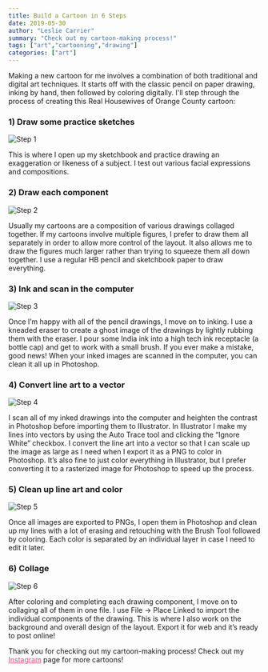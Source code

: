 ```yaml
---
title: Build a Cartoon in 6 Steps
date: 2019-05-30
author: "Leslie Carrier"
summary: "Check out my cartoon-making process!"
tags: ["art","cartooning","drawing"] 
categories: ["art"]
---
```


Making a new cartoon for me involves a combination of both traditional and digital art techniques. It starts off with the classic pencil on paper drawing, inking by hand, then followed by coloring digitally. I'll step through the process of creating this Real Housewives of Orange County cartoon:

### 1) Draw some practice sketches

<img src="https://lesliecarrier.com/images/blog/cartoon_process/CartoonProcess2.jpg" class="img-responsive img-centered" alt="Step 1">

This is where I open up my sketchbook and practice drawing an exaggeration or likeness of a subject. I test out various facial expressions and compositions.

### 2) Draw each component

<img src="https://lesliecarrier.com/images/blog/cartoon_process/CartoonProcess3.jpg" class="img-responsive img-centered" alt="Step 2">

Usually my cartoons are a composition of various drawings collaged together. If my cartoons involve multiple figures, I prefer to draw them all separately in order to allow more control of the layout. It also allows me to draw the figures much larger rather than trying to squeeze them all down together. I use a regular HB pencil and sketchbook paper to draw everything.

### 3) Ink and scan in the computer

<img src="https://lesliecarrier.com/images/blog/cartoon_process/CartoonProcess4.jpg" class="img-responsive img-centered" alt="Step 3">

Once I’m happy with all of the pencil drawings, I move on to inking. I use a kneaded eraser to create a ghost image of the drawings by lightly rubbing them with the eraser. I pour some India ink into a high tech ink receptacle (a bottle cap) and get to work with a small brush. If you ever make a mistake, good news! When your inked images are scanned in the computer, you can clean it all up in Photoshop. 

### 4) Convert line art to a vector

<img src="https://lesliecarrier.com/images/blog/cartoon_process/CartoonProcess5.jpg" class="img-responsive img-centered" alt="Step 4">

I scan all of my inked drawings into the computer and heighten the contrast in Photoshop before importing them to Illustrator. In Illustrator I make my lines into vectors by using the Auto Trace tool and clicking the “Ignore White” checkbox. I convert the line art into a vector so that I can scale up the image as large as I need when I export it as a PNG to color in Photoshop. It’s also fine to just color everything in Illustrator, but I prefer converting it to a rasterized image for Photoshop to speed up the process.

### 5) Clean up line art and color

<img src="https://lesliecarrier.com/images/blog/cartoon_process/CartoonProcess6.jpg" class="img-responsive img-centered" alt="Step 5">

Once all images are exported to PNGs, I open them in Photoshop and clean up my lines with a lot of erasing and retouching with the Brush Tool followed by coloring. Each color is separated by an individual layer in case I need to edit it later. 

### 6) Collage

<img src="https://lesliecarrier.com/images/blog/cartoon_process/CartoonProcess7.jpg" class="img-responsive img-centered" alt="Step 6">

After coloring and completing each drawing component, I move on to collaging all of them in one file. I use File -> Place Linked to import the individual components of the drawing. This is where I also work on the background and overall design of the layout. Export it for web and it’s ready to post online!

Thank you for checking out my cartoon-making process! Check out my <a href="https://www.instagram.com/lesliecarrierart/" target="_blank" style="color:#ee4280;">Instagram</a> page for more cartoons!

